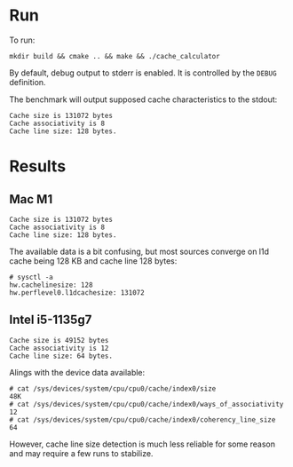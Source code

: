 # Run

To run:
```
mkdir build && cmake .. && make && ./cache_calculator
```

By default, debug output to stderr is enabled. It is controlled by the `DEBUG` definition.

The benchmark will output supposed cache characteristics to the stdout:
```
Cache size is 131072 bytes
Cache associativity is 8
Cache line size: 128 bytes.
```

# Results

## Mac M1

```
Cache size is 131072 bytes
Cache associativity is 8
Cache line size: 128 bytes.
```

The available data is a bit confusing, but most sources converge on l1d cache being 128 KB and cache line 128 bytes:
```
# sysctl -a 
hw.cachelinesize: 128
hw.perflevel0.l1dcachesize: 131072
```

## Intel i5-1135g7

```
Cache size is 49152 bytes
Cache associativity is 12
Cache line size: 64 bytes.
```

Alings with the device data available:
```
# cat /sys/devices/system/cpu/cpu0/cache/index0/size
48K
# cat /sys/devices/system/cpu/cpu0/cache/index0/ways_of_associativity
12
# cat /sys/devices/system/cpu/cpu0/cache/index0/coherency_line_size
64
```

However, cache line size detection is much less reliable for some reason and may require a few runs to stabilize. 